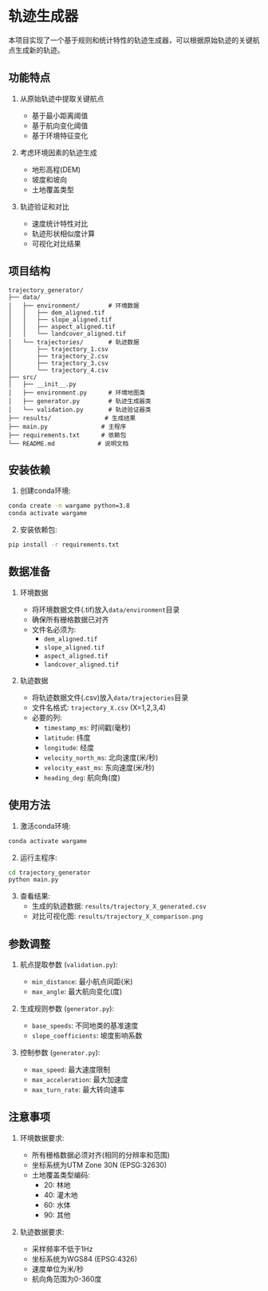# 轨迹生成器

本项目实现了一个基于规则和统计特性的轨迹生成器，可以根据原始轨迹的关键航点生成新的轨迹。

## 功能特点

1. 从原始轨迹中提取关键航点
   - 基于最小距离阈值
   - 基于航向变化阈值
   - 基于环境特征变化
   
2. 考虑环境因素的轨迹生成
   - 地形高程(DEM)
   - 坡度和坡向
   - 土地覆盖类型
   
3. 轨迹验证和对比
   - 速度统计特性对比
   - 轨迹形状相似度计算
   - 可视化对比结果

## 项目结构

```
trajectory_generator/
├── data/
│   ├── environment/        # 环境数据
│   │   ├── dem_aligned.tif
│   │   ├── slope_aligned.tif
│   │   ├── aspect_aligned.tif
│   │   └── landcover_aligned.tif
│   └── trajectories/       # 轨迹数据
│       ├── trajectory_1.csv
│       ├── trajectory_2.csv
│       ├── trajectory_3.csv
│       └── trajectory_4.csv
├── src/
│   ├── __init__.py
│   ├── environment.py      # 环境地图类
│   ├── generator.py        # 轨迹生成器类
│   └── validation.py       # 轨迹验证器类
├── results/               # 生成结果
├── main.py               # 主程序
├── requirements.txt      # 依赖包
└── README.md            # 说明文档
```

## 安装依赖

1. 创建conda环境:
```bash
conda create -n wargame python=3.8
conda activate wargame
```

2. 安装依赖包:
```bash
pip install -r requirements.txt
```

## 数据准备

1. 环境数据
   - 将环境数据文件(.tif)放入`data/environment`目录
   - 确保所有栅格数据已对齐
   - 文件名必须为:
     - `dem_aligned.tif`
     - `slope_aligned.tif`
     - `aspect_aligned.tif`
     - `landcover_aligned.tif`

2. 轨迹数据
   - 将轨迹数据文件(.csv)放入`data/trajectories`目录
   - 文件名格式: `trajectory_X.csv` (X=1,2,3,4)
   - 必要的列:
     - `timestamp_ms`: 时间戳(毫秒)
     - `latitude`: 纬度
     - `longitude`: 经度
     - `velocity_north_ms`: 北向速度(米/秒)
     - `velocity_east_ms`: 东向速度(米/秒)
     - `heading_deg`: 航向角(度)

## 使用方法

1. 激活conda环境:
```bash
conda activate wargame
```

2. 运行主程序:
```bash
cd trajectory_generator
python main.py
```

3. 查看结果:
   - 生成的轨迹数据: `results/trajectory_X_generated.csv`
   - 对比可视化图: `results/trajectory_X_comparison.png`

## 参数调整

1. 航点提取参数 (`validation.py`):
   - `min_distance`: 最小航点间距(米)
   - `max_angle`: 最大航向变化(度)

2. 生成规则参数 (`generator.py`):
   - `base_speeds`: 不同地类的基准速度
   - `slope_coefficients`: 坡度影响系数

3. 控制参数 (`generator.py`):
   - `max_speed`: 最大速度限制
   - `max_acceleration`: 最大加速度
   - `max_turn_rate`: 最大转向速率

## 注意事项

1. 环境数据要求:
   - 所有栅格数据必须对齐(相同的分辨率和范围)
   - 坐标系统为UTM Zone 30N (EPSG:32630)
   - 土地覆盖类型编码:
     - 20: 林地
     - 40: 灌木地
     - 60: 水体
     - 90: 其他

2. 轨迹数据要求:
   - 采样频率不低于1Hz
   - 坐标系统为WGS84 (EPSG:4326)
   - 速度单位为米/秒
   - 航向角范围为0-360度 